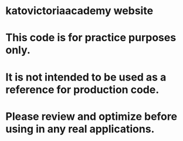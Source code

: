 # katovictoriaacademy website

# This code is for practice purposes only. 
# It is not intended to be used as a reference for production code.
# Please review and optimize before using in any real applications.
